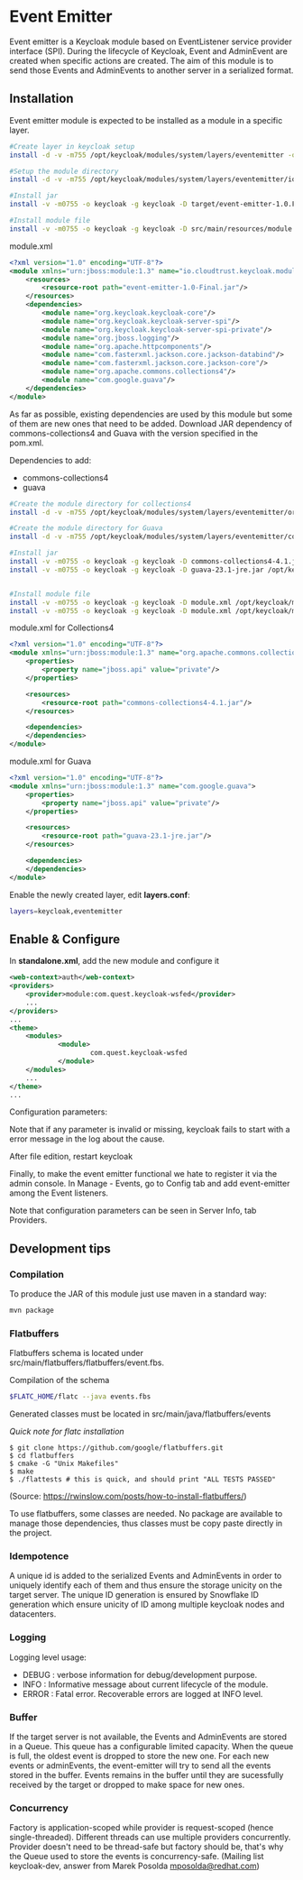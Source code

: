 # Event Emitter

Event emitter is a Keycloak module based on EventListener service provider interface (SPI).
During the lifecycle of Keycloak, Event and AdminEvent are created when specific actions are created.
The aim of this module is to send those Events and AdminEvents to another server in a serialized format.


## Installation
Event emitter module is expected to be installed as a module in a specific layer.

```Bash
#Create layer in keycloak setup
install -d -v -m755 /opt/keycloak/modules/system/layers/eventemitter -o keycloak -g keycloak

#Setup the module directory
install -d -v -m755 /opt/keycloak/modules/system/layers/eventemitter/io/cloudtrust/keycloak/main/ -o keycloak -g keycloak

#Install jar
install -v -m0755 -o keycloak -g keycloak -D target/event-emitter-1.0.Final.jar /opt/keycloak/modules/system/layers/eventemitter/io/cloudtrust/keycloak/main/

#Install module file
install -v -m0755 -o keycloak -g keycloak -D src/main/resources/module.xml /opt/keycloak/modules/system/layers/eventemitter/io/cloudtrust/keycloak/main/

```

module.xml
```xml
<?xml version="1.0" encoding="UTF-8"?>
<module xmlns="urn:jboss:module:1.3" name="io.cloudtrust.keycloak.module.eventemitter">
    <resources>
        <resource-root path="event-emitter-1.0-Final.jar"/>
    </resources>
    <dependencies>
        <module name="org.keycloak.keycloak-core"/>
        <module name="org.keycloak.keycloak-server-spi"/>
        <module name="org.keycloak.keycloak-server-spi-private"/>
        <module name="org.jboss.logging"/>
        <module name="org.apache.httpcomponents"/>
        <module name="com.fasterxml.jackson.core.jackson-databind"/>
        <module name="com.fasterxml.jackson.core.jackson-core"/>
        <module name="org.apache.commons.collections4"/>
        <module name="com.google.guava"/>
    </dependencies>
</module>
```

As far as possible, existing dependencies are used by this module but some of them are new ones that need to be added.
Download JAR dependency of commons-collections4 and Guava with the version specified in the pom.xml.

Dependencies to add:
* commons-collections4
* guava

```Bash
#Create the module directory for collections4
install -d -v -m755 /opt/keycloak/modules/system/layers/eventemitter/org/apache/commons/collections4/main -o keycloak -g keycloak

#Create the module directory for Guava
install -d -v -m755 /opt/keycloak/modules/system/layers/eventemitter/com/google/guava/main -o keycloak -g keycloak

#Install jar
install -v -m0755 -o keycloak -g keycloak -D commons-collections4-4.1.jar /opt/keycloak/modules/system/layers/eventemitter/org/apache/commons/collections4/main
install -v -m0755 -o keycloak -g keycloak -D guava-23.1-jre.jar /opt/keycloak/modules/system/layers/eventemitter/com/google/guava/main


#Install module file
install -v -m0755 -o keycloak -g keycloak -D module.xml /opt/keycloak/modules/system/layers/eventemitter/org/apache/commons/collections4/main
install -v -m0755 -o keycloak -g keycloak -D module.xml /opt/keycloak/modules/system/layers/eventemitter/com/google/guava/main

```

module.xml for Collections4
```xml
<?xml version="1.0" encoding="UTF-8"?>
<module xmlns="urn:jboss:module:1.3" name="org.apache.commons.collections4">
    <properties>
        <property name="jboss.api" value="private"/>
    </properties>

    <resources>
        <resource-root path="commons-collections4-4.1.jar"/>
    </resources>

    <dependencies>
    </dependencies>
</module>
```


module.xml for Guava
```xml
<?xml version="1.0" encoding="UTF-8"?>
<module xmlns="urn:jboss:module:1.3" name="com.google.guava">
    <properties>
        <property name="jboss.api" value="private"/>
    </properties>

    <resources>
        <resource-root path="guava-23.1-jre.jar"/>
    </resources>

    <dependencies>
    </dependencies>
</module>
```

Enable the newly created layer, edit __layers.conf__:
```Bash
layers=keycloak,eventemitter
```



## Enable & Configure

In __standalone.xml__, add the new module and configure it

```xml
<web-context>auth</web-context>
<providers>
    <provider>module:com.quest.keycloak-wsfed</provider>
    ...
</providers>
...
<theme>
    <modules>
            <module>
                    com.quest.keycloak-wsfed
            </module>
    </modules>
    ...
</theme>
...
```

Configuration parameters:


Note that if any parameter is invalid or missing, keycloak fails to start with a error message in the log about the cause.

After file edition, restart keycloak

Finally, to make the event emitter functional we hate to register it via the admin console.
In Manage - Events, go to Config tab and add event-emitter among the Event listeners.

Note that configuration parameters can be seen in Server Info, tab Providers.


## Development tips
### Compilation
To produce the JAR of this module just use maven in a standard way:
```Bash
mvn package
```

### Flatbuffers

Flatbuffers schema is located under src/main/flatbuffers/flatbuffers/event.fbs.

Compilation of the schema
```Bash
$FLATC_HOME/flatc --java events.fbs
```
Generated classes must be located in src/main/java/flatbuffers/events

*Quick note for flatc installation*
```Bashde 
$ git clone https://github.com/google/flatbuffers.git
$ cd flatbuffers
$ cmake -G "Unix Makefiles"
$ make
$ ./flattests # this is quick, and should print "ALL TESTS PASSED"
```
(Source: https://rwinslow.com/posts/how-to-install-flatbuffers/)

To use flatbuffers, some classes are needed. No package are available to manage those dependencies, thus classes must be copy paste directly in the project.


### Idempotence
A unique id is added to the serialized Events and AdminEvents in order to uniquely identify each of them and thus ensure the storage unicity on the target server.
The unique ID generation is ensured by Snowflake ID generation which ensure unicity of ID among multiple keycloak nodes and datacenters.


### Logging
Logging level usage:
* DEBUG : verbose information for debug/development purpose.
* INFO : Informative message about current lifecycle of the module.
* ERROR : Fatal error. Recoverable errors are logged at INFO level.


### Buffer
If the target server is not available, the Events and AdminEvents are stored in a Queue.
This queue has a configurable limited capacity. When the queue is full, the oldest event is dropped to store  the new one.
For each new events or adminEvents, the event-emitter will try to send all the events stored in the buffer.
Events remains in the buffer until they are sucessfully received by the target or dropped to make space for new ones.


### Concurrency 
Factory is application-scoped while provider is request-scoped (hence single-threaded).
Different threads can use multiple providers concurrently.
Provider doesn't need to be thread-safe but factory should be, that's why the Queue used to store the events is concurrency-safe.
(Mailing list keycloak-dev, answer from Marek Posolda <mposolda@redhat.com>)

